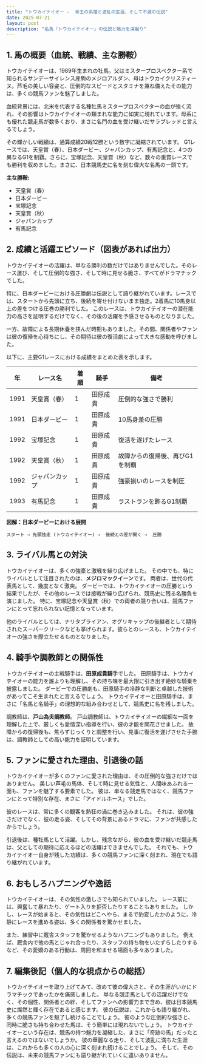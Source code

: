 ```yaml
---
title: "トウカイテイオー -  帝王の系譜と波乱の生涯、そして不滅の伝説"
date: 2025-07-21
layout: post
description: "名馬『トウカイテイオー』の伝説と魅力を深堀り"
---
```


## 1. 馬の概要（血統、戦績、主な勝鞍）

トウカイテイオーは、1989年生まれの牡馬。父はミスタープロスペクター系で知られるサンデーサイレンス産駒のメジロアルダン、母はトウカイクリスティーヌ。芦毛の美しい容姿と、圧倒的なスピードとスタミナを兼ね備えたその能力は、多くの競馬ファンを魅了しました。  

血統背景には、北米を代表する名種牡馬ミスタープロスペクターの血が強く流れ、その影響はトウカイテイオーの類まれな能力に如実に現れています。母系にも優れた競走馬が数多くおり、まさに名門の血を受け継いだサラブレッドと言えるでしょう。

その輝かしい戦績は、通算成績20戦12勝という数字に凝縮されています。  G1レースでは、天皇賞（春）、日本ダービー、ジャパンカップ、有馬記念と、4つの異なるG1を制覇。さらに、宝塚記念、天皇賞（秋）など、数々の重賞レースでも勝利を収めました。まさに、日本競馬史に名を刻む偉大な名馬の一頭です。

**主な勝鞍:**

* 天皇賞（春）
* 日本ダービー
* 宝塚記念
* 天皇賞（秋）
* ジャパンカップ
* 有馬記念


## 2. 成績と活躍エピソード（図表があれば出力）

トウカイテイオーの活躍は、単なる勝利の数だけではありませんでした。そのレース運び、そして圧倒的な強さ、そして時に見せる脆さ、すべてがドラマチックでした。

特に、日本ダービーにおける圧勝劇は伝説として語り継がれています。レースでは、スタートから先頭に立ち、後続を寄せ付けないまま独走。2着馬に10馬身以上の差をつける圧巻の勝利でした。  このレースは、トウカイテイオーの潜在能力の高さを証明するだけでなく、その後の活躍を予感させるものとなりました。

一方、故障による長期休養を挟んだ時期もありました。その間、関係者やファンは彼の復帰を心待ちにし、その期待は彼の復活劇によって大きな感動を呼びました。

以下に、主要G1レースにおける成績をまとめた表を示します。

| 年 | レース名         | 着順 | 騎手       | 備考                                   |
|---|-----------------|-----|-------------|----------------------------------------|
| 1991 | 天皇賞（春）     | 1   | 田原成貴     | 圧倒的な強さで勝利                       |
| 1991 | 日本ダービー       | 1   | 田原成貴     | 10馬身差の圧勝                         |
| 1992 | 宝塚記念         | 1   | 田原成貴     | 復活を遂げたレース                       |
| 1992 | 天皇賞（秋）     | 1   | 田原成貴     | 故障からの復帰後、再びG1を制覇          |
| 1992 | ジャパンカップ     | 1   | 田原成貴     | 強豪揃いのレースを制圧                  |
| 1993 | 有馬記念         | 1   | 田原成貴     | ラストランを飾るG1制覇                  |


**図解：日本ダービーにおける展開**

```
スタート → 先頭独走 (トウカイテイオー) →  後続との差が開く →  圧勝
```


## 3. ライバル馬との対決

トウカイテイオーは、多くの強豪と激戦を繰り広げました。  その中でも、特にライバルとして注目されたのは、**メジロマックイーン**です。  両者は、世代の代表馬として、幾度となく激突。  ダービーでは、トウカイテイオーの圧勝という結果でしたが、その他のレースでは接戦が繰り広げられ、競馬史に残る名勝負を演じました。  特に、宝塚記念や天皇賞（秋）での両者の競り合いは、競馬ファンにとって忘れられない記憶となっています。 

他のライバルとしては、ナリタブライアン、オグリキャップの後継者として期待されたスーパークリークなども挙げられます。彼らとのレースも、トウカイテイオーの強さを際立たせるものとなりました。


## 4. 騎手や調教師との関係性

トウカイテイオーの主戦騎手は、**田原成貴騎手**でした。  田原騎手は、トウカイテイオーの能力を誰よりも理解し、その持ち味を最大限に引き出す絶妙な騎乗を披露しました。  ダービーでの圧勝劇も、田原騎手の冷静な判断と卓越した技術があってこそ生まれたと言えるでしょう。  トウカイテイオーと田原騎手は、まさに「名馬と名騎手」の理想的な組み合わせとして、競馬史に名を残しました。

調教師は、**戸山為夫調教師**。  戸山調教師は、トウカイテイオーの繊細な一面を理解した上で、厳しくも愛情深い指導を行い、彼の才能を開花させました。  故障からの復帰後も、焦らずじっくりと調整を行い、見事に復活を遂げさせた手腕は、調教師としての高い能力を証明しています。


## 5. ファンに愛された理由、引退後の話

トウカイテイオーが多くのファンに愛された理由は、その圧倒的な強さだけではありません。  美しい芦毛の馬体、そして時に見せる気性と、人間味あふれる一面も、ファンを魅了する要素でした。  彼は、単なる競走馬ではなく、競馬ファンにとって特別な存在、まさに「アイドルホース」でした。  

彼のレースは、常に多くの観客を熱狂の渦に巻き込みました。  それは、彼の強さだけでなく、彼の走る姿、そしてその背景にあるドラマに、ファンが共感したからでしょう。

引退後は、種牡馬として活躍。しかし、残念ながら、彼の血を受け継いだ競走馬は、父としての期待に応えるほどの活躍はできませんでした。  それでも、トウカイテイオー自身が残した功績は、多くの競馬ファンに深く刻まれ、現在でも語り継がれています。


## 6. おもしろハプニングや逸話

トウカイテイオーは、その気性の激しさでも知られていました。  レース前には、興奮して暴れたり、ゲート入りを拒否したりすることもありました。  しかし、レースが始まると、その気性はどこへやら、まるで豹変したかのように、冷静にレースを進める姿は、多くの関係者を驚かせました。

また、練習中に厩舎スタッフを驚かせるようなハプニングもありました。  例えば、厩舎内で他の馬とじゃれ合ったり、スタッフの持ち物をいたずらしたりするなど、その愛嬌のある行動は、周囲を和ませる場面も多々ありました。


## 7. 編集後記（個人的な視点からの総括）

トウカイテイオーを取り上げてみて、改めて彼の偉大さと、その生涯がいかにドラマチックであったかを痛感しました。  単なる競走馬としての活躍だけでなく、その個性、関係者との絆、そしてファンへの影響力まで含め、彼は日本競馬史に燦然と輝く存在であると感じます。  彼の伝説は、これからも語り継がれ、多くの競馬ファンを魅了し続けることでしょう。  彼のような圧倒的な強さと、同時に脆さも持ち合わせた馬は、そう簡単には現れないでしょう。  トウカイテイオーという存在は、競馬の持つ魅力を凝縮した、まさに「奇跡の馬」だったと言えるのではないでしょうか。  彼の華麗なる走り、そして波乱に満ちた生涯は、これからも多くの人の心に深く刻まれ続けることでしょう。  そして、その伝説は、未来の競馬ファンにも語り継がれていくに違いありません。
